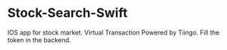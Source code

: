 # Stock-Search-Swift
IOS app for stock market. Virtual Transaction
Powered by Tiingo. Fill the token in the backend.

